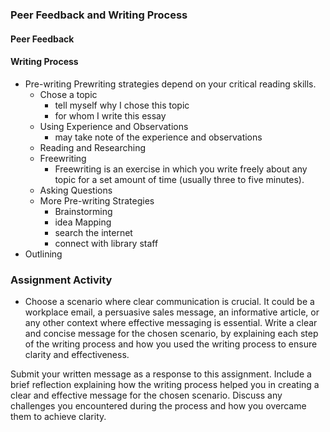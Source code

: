### Peer Feedback and Writing Process

#### Peer Feedback

#### Writing Process

- Pre-writing
  Prewriting strategies depend on your critical reading skills.
  - Chose a topic
    - tell myself why I chose this topic
    - for whom I write this essay
  - Using Experience and Observations
    - may take note of the experience and observations
  - Reading and Researching
  - Freewriting
    - Freewriting is an exercise in which you write freely about any topic for a set amount of time (usually three to five minutes).
  - Asking Questions
  - More Pre-writing Strategies
    - Brainstorming
    - idea Mapping
    - search the internet
    - connect with library staff
- Outlining

### Assignment Activity

- Choose a scenario where clear communication is crucial. It could be a workplace email, a persuasive sales message, an informative article, or any other context where effective messaging is essential. Write a clear and concise message for the chosen scenario, by explaining each step of the writing process and how you used the writing process to ensure clarity and effectiveness.

Submit your written message as a response to this assignment. Include a brief reflection explaining how the writing process helped you in creating a clear and effective message for the chosen scenario. Discuss any challenges you encountered during the process and how you overcame them to achieve clarity.
